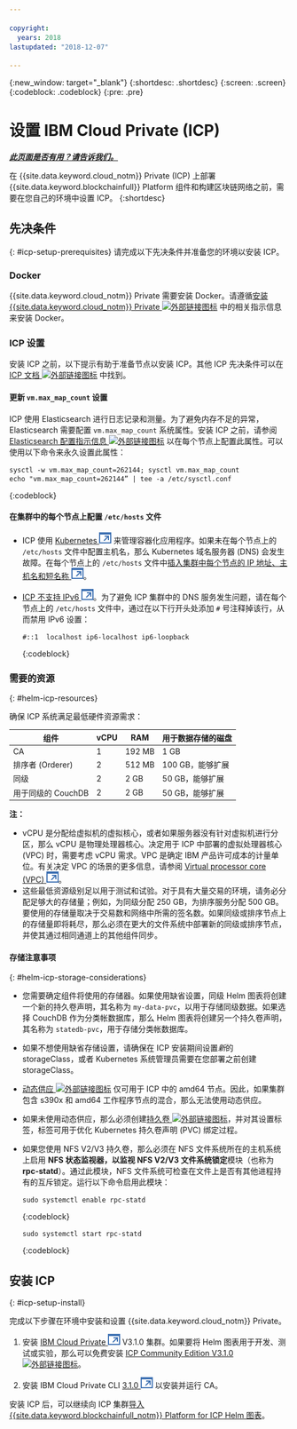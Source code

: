 ```yaml
---

copyright:
  years: 2018
lastupdated: "2018-12-07"

---
```


{:new_window: target="_blank"}
{:shortdesc: .shortdesc}
{:screen: .screen}
{:codeblock: .codeblock}
{:pre: .pre}

# 设置 IBM Cloud Private (ICP)


***[此页面是否有用？请告诉我们。](https://www.surveygizmo.com/s3/4501493/IBM-Blockchain-Documentation)***


在 {{site.data.keyword.cloud_notm}} Private (ICP) 上部署 {{site.data.keyword.blockchainfull}} Platform 组件和构建区块链网络之前，需要在您自己的环境中设置 ICP。
{:shortdesc}

## 先决条件
{: #icp-setup-prerequisites}
请完成以下先决条件并准备您的环境以安装 ICP。

### Docker
{{site.data.keyword.cloud_notm}} Private 需要安装 Docker。请遵循[安装 {{site.data.keyword.cloud_notm}} Private ![外部链接图标](/images/external_link.svg "外部链接图标")](https://www.ibm.com/support/knowledgecenter/en/SSBS6K_3.1.0/installing/install.html "安装 {{site.data.keyword.cloud_notm}} Private") 中的相关指示信息来安装 Docker。

### ICP 设置
安装 ICP 之前，以下提示有助于准备节点以安装 ICP。其他 ICP 先决条件可以在 [ICP 文档 ![外部链接图标](/images/external_link.svg "外部链接图标")](https://www.ibm.com/support/knowledgecenter/en/SSBS6K_3.1.0/installing/prep.html "准备集群以进行安装") 中找到。

#### 更新 `vm.max_map_count` 设置
ICP 使用 Elasticsearch 进行日志记录和测量。为了避免内存不足的异常，Elasticsearch 需要配置 `vm.max_map_count` 系统属性。安装 ICP 之前，请参阅 [Elasticsearch 配置指示信息 ![外部链接图标](/images/external_link.svg "外部链接图标")](https://www.elastic.co/guide/en/elasticsearch/reference/current/vm-max-map-count.html "Virtual memory") 以在每个节点上配置此属性。可以使用以下命令来永久设置此属性：

```
sysctl -w vm.max_map_count=262144; sysctl vm.max_map_count
echo "vm.max_map_count=262144” | tee -a /etc/sysctl.conf
```
{:codeblock}

#### 在集群中的每个节点上配置 `/etc/hosts` 文件

- ICP 使用 [Kubernetes ![外部链接图标](images/external_link.svg "外部链接图标")](https://kubernetes.io/docs/tutorials/kubernetes-basics/ "了解 Kubernetes 基础") 来管理容器化应用程序。如果未在每个节点上的 `/etc/hosts` 文件中配置主机名，那么 Kubernetes 域名服务器 (DNS) 会发生故障。在每个节点上的 `/etc/hosts` 文件中[插入集群中每个节点的 IP 地址、主机名和短名称 ![外部链接图标](images/external_link.svg "外部链接图标")](https://www.ibm.com/support/knowledgecenter/en/SSBS6K_3.1.0/installing/prep_cluster.html "配置集群")。

- [ICP 不支持 IPv6 ![外部链接图标](images/external_link.svg "外部链接图标")](https://www.ibm.com/support/knowledgecenter/en/SSBS6K_3.1.0/getting_started/known_issues.html#ipv6 "IPv6 不受支持")。为了避免 ICP 集群中的 DNS 服务发生问题，请在每个节点上的 `/etc/hosts` 文件中，通过在以下行开头处添加 `#` 号注释掉该行，从而禁用 IPv6 设置：
  ```
  #::1  localhost ip6-localhost ip6-loopback
  ```
  {:codeblock}

### 需要的资源
{: #helm-icp-resources}

确保 ICP 系统满足最低硬件资源需求：

|组件|vCPU|RAM|用于数据存储的磁盘|
|-----------|------|-----|-----------------------|
|CA|1|192 MB|1 GB|
|排序者 (Orderer)|2|512 MB|100 GB，能够扩展|
|同级|2|2 GB|50 GB，能够扩展|
|用于同级的 CouchDB|2|2 GB|50 GB，能够扩展|

 **注：**
 - vCPU 是分配给虚拟机的虚拟核心，或者如果服务器没有针对虚拟机进行分区，那么 vCPU 是物理处理器核心。决定用于 ICP 中部署的虚拟处理器核心 (VPC) 时，需要考虑 vCPU 需求。VPC 是确定 IBM 产品许可成本的计量单位。有关决定 VPC 的场景的更多信息，请参阅 [Virtual processor core (VPC) ![外部链接图标](images/external_link.svg "外部链接图标")](https://www.ibm.com/support/knowledgecenter/en/SS8JFY_9.2.0/com.ibm.lmt.doc/Inventory/overview/c_virtual_processor_core_licenses.html)。
 - 这些最低资源级别足以用于测试和试验。对于具有大量交易的环境，请务必分配足够大的存储量；例如，为同级分配 250 GB，为排序服务分配 500 GB。要使用的存储量取决于交易数和网络中所需的签名数。如果同级或排序节点上的存储量即将耗尽，那么必须在更大的文件系统中部署新的同级或排序节点，并使其通过相同通道上的其他组件同步。

#### 存储注意事项
{: #helm-icp-storage-considerations}

* 您需要确定组件将使用的存储器。如果使用缺省设置，同级 Helm 图表将创建一个新的持久卷声明，其名称为 `my-data-pvc`，以用于存储同级数据。如果选择 CouchDB 作为分类帐数据库，那么 Helm 图表将创建另一个持久卷声明，其名称为 `statedb-pvc`，用于存储分类帐数据库。
* 如果不想使用缺省存储设置，请确保在 ICP 安装期间设置*新*的 storageClass，或者 Kubernetes 系统管理员需要在您部署之前创建 storageClass。
* [动态供应 ![外部链接图标](/images/external_link.svg "外部链接图标")]( https://kubernetes.io/docs/concepts/storage/dynamic-provisioning/ "动态卷供应") 仅可用于 ICP 中的 amd64 节点。因此，如果集群包含 s390x 和 amd64 工作程序节点的混合，那么无法使用动态供应。
* 如果未使用动态供应，那么必须创建[持久卷 ![外部链接图标](/images/external_link.svg "外部链接图标")](https://kubernetes.io/docs/concepts/storage/persistent-volumes/ "持久卷")，并对其设置标签，标签可用于优化 Kubernetes 持久卷声明 (PVC) 绑定过程。
* 如果您使用 NFS V2/V3 持久卷，那么必须在 NFS 文件系统所在的主机系统上启用 **NFS 状态监视器，以监视 NFS V2/V3 文件系统锁定**模块（也称为 **rpc-statd**）。通过此模块，NFS 文件系统可检查在文件上是否有其他进程持有的互斥锁定。运行以下命令启用此模块：
  ```
  sudo systemctl enable rpc-statd
  ```
  {:codeblock}

  ```
  sudo systemctl start rpc-statd
  ```
  {:codeblock}

## 安装 ICP
{: #icp-setup-install}

完成以下步骤在环境中安装和设置 {{site.data.keyword.cloud_notm}} Private。

1. 安装 [IBM Cloud Private ![外部链接图标](images/external_link.svg "外部链接图标")](https://www.ibm.com/support/knowledgecenter/en/SSBS6K_3.1.0/kc_welcome_containers.html) V3.1.0 集群。如果要将 Helm 图表用于开发、测试或实验，那么可以免费安装 [ICP Community Edition V3.1.0 ![外部链接图标](/images/external_link.svg "外部链接图标")]( https://www.ibm.com/support/knowledgecenter/en/SSBS6K_3.1.0/kc_welcome_containers.html "{{site.data.keyword.cloud_notm}} Private-CE V3.1.0")。

2. 安装 IBM Cloud Private CLI [3.1.0 ![外部链接图标](images/external_link.svg "外部链接图标")](https://www.ibm.com/support/knowledgecenter/en/SSBS6K_3.1.0/manage_cluster/install_cli.html) 以安装并运行 CA。

安装 ICP 后，可以继续向 ICP 集群[导入 {{site.data.keyword.blockchainfull_notm}} Platform for ICP Helm 图表](howto/helm_install_icp.html)。

